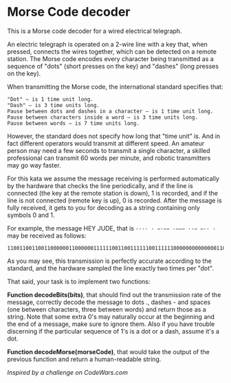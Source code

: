 # Morse Code decoder

This is a Morse code decoder for a wired electrical telegraph.

An electric telegraph is operated on a 2-wire line with a key that, when
pressed, connects the wires together, which can be detected on a remote station.
The Morse code encodes every character being transmitted as a sequence of "dots"
(short presses on the key) and "dashes" (long presses on the key).

When transmitting the Morse code, the international standard specifies that:
```
"Dot" – is 1 time unit long.
"Dash" – is 3 time units long.
Pause between dots and dashes in a character – is 1 time unit long.
Pause between characters inside a word – is 3 time units long.
Pause between words – is 7 time units long.
```
However, the standard does not specify how long that "time unit" is. And in fact
different operators would transmit at different speed. An amateur person may
need a few seconds to transmit a single character, a skilled professional can
transmit 60 words per minute, and robotic transmitters may go way faster.

For this kata we assume the message receiving is performed automatically by the
hardware that checks the line periodically, and if the line is connected (the
key at the remote station is down), 1 is recorded, and if the line is not
connected (remote key is up), 0 is recorded. After the message is fully
received, it gets to you for decoding as a string containing only symbols 0
and 1.

For example, the message HEY JUDE, that is `···· · −·−− ·−−− ··− −·· ·` may be
received as follows:
```
1100110011001100000011000000111111001100111111001111110000000000000011001111110011111100111111000000110011001111110000001111110011001100000011
```
As you may see, this transmission is perfectly accurate according to the
standard, and the hardware sampled the line exactly two times per "dot".

That said, your task is to implement two functions:

**Function decodeBits(bits)**, that should find out the transmission rate of the
message, correctly decode the message to dots ., dashes - and spaces (one
between characters, three between words) and return those as a string. Note that
some extra 0's may naturally occur at the beginning and the end of a message,
make sure to ignore them. Also if you have trouble discerning if the particular
sequence of 1's is a dot or a dash, assume it's a dot.

**Function decodeMorse(morseCode)**, that would take the output of the previous function and return a human-readable string.


*Inspired by a challenge on CodeWars.com*
